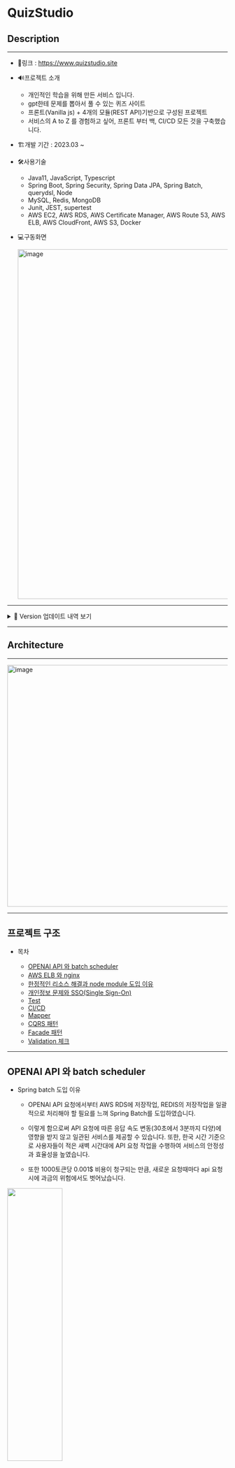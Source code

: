 # QuizStudio


## Description

---
- 🔗링크 : https://www.quizstudio.site
- 🔊프로젝트 소개
  - 개인적인 학습을 위해 만든 서비스 입니다.
  - gpt한테 문제를 뽑아서 풀 수 있는 퀴즈 사이트
  - 프론트(Vanilla js) + 4개의 모듈(REST API)기반으로 구성된 프로젝트
  - 서비스의 A to Z 를 경험하고 싶어, 프론트 부터 백, CI/CD 모든 것을 구축했습니다.
- 🏗️개발 기간 : 2023.03 ~

- 🛠️사용기술
  - Java11, JavaScript, Typescript
  - Spring Boot, Spring Security, Spring Data JPA, Spring Batch, querydsl, Node 
  - MySQL, Redis, MongoDB
  - Junit, JEST, supertest
  - AWS EC2, AWS RDS, AWS Certificate Manager, AWS Route 53, AWS ELB, AWS CloudFront, AWS S3, Docker
- 💻구동화면

  
  <img width="800" alt="image" src="https://github.com/bmm522/quiz-studio/assets/102157839/b5984b61-782b-4816-a616-decade978e08">


---

<details><summary>📖 Version 업데이트 내역 보기</summary>



### _v1.3.1 Release [latest] [23.07.02]_
  - 서비스 안정화 작업
  - 약간의 코드 구조 수정 

---

### _v1.3.0 Release [23.06.25]_
  - Spring, Network, Interview 총 3가지의 카테고리가 추가 https://github.com/bmm522/quiz-studio/issues/43
  - batch-module 구조 개선 작업 https://github.com/bmm522/quiz-studio/issues/40 https://github.com/bmm522/quiz-studio/issues/41 https://github.com/bmm522/quiz-studio/issues/42

---

### _v1.2.0 Release  [23.06.18]_
  - git repository로 가는 메뉴 추가

---


### _v1.1.1 Release [23.06.14]_
  - 문제창에서 뒤로가 눌렀을 때 다시 문제풀기 클릭 안되는 에러 수정 [#34](https://github.com/bmm522/quiz-studio/issues/34)
  - 로그아웃 제대로 안되던 에러 수정 [#24](https://github.com/bmm522/quiz-studio/issues/24)

---

### _v1.1.0 Release [23.06.13]_
  - 홈페이지 접속하면 로그인 안해도 게스트로 문제 풀 수 있도록 수정 [#25](https://github.com/bmm522/quiz-studio/issues/25)
  - 로그아웃 기능 추가 [#24](https://github.com/bmm522/quiz-studio/issues/24)

---
  
### _v1.0.4 Release [23.06.09]_
  - 퀴즈 데이터 안불러와지는 오류 수정 [#17](https://github.com/bmm522/quiz-studio/issues/17)

---
  
### _v1.0.3 Release [23.06.08]_
  - 문제 기록 제대로 안불러와지는 에러 수정 [#17](https://github.com/bmm522/quiz-studio/issues/17)

--- 
  
### _v1.0.2 Release [Pre-release] [23.06.07]_
  - 문제 기록 제대로 안불러와지는 에러 수정 [#10](https://github.com/bmm522/quiz-studio/issues/10)
  - quiz-batch module 재배포 시에 레디스 데이터 사라지는 에러 수정 [#10](https://github.com/bmm522/quiz-studio/issues/10)
  - 커스텀 문제 목록으로 넘어갈 시에 카테고리 아이디 null로 넘어가는 에러 수정 [#10](https://github.com/bmm522/quiz-studio/issues/10)

--- 
  
### _v1.0.1 Release [Pre-release] [23.06.07]_
  - css 경로 설정 잘못되어 있던 오류 해결 [#6](https://github.com/bmm522/quiz-studio/issues/6)
  - api 호출 제대로 안되던 오류 해결 [#6](https://github.com/bmm522/quiz-studio/issues/6)

--- 
  
### _v1.0.0 Release [Pre-release] [23.06.06]_
  - 첫 릴리즈
</details>

---

## Architecture

---

<img width="553" alt="image" src="https://github.com/bmm522/quiz-studio/assets/102157839/4b49a874-0270-4ffe-959c-1a9d29b75e81">


---

## 프로젝트 구조

- 목차

  - [OPENAI API 와 batch scheduler](#openai-api-와-batch-scheduler)
  - [AWS ELB 와 nginx](#aws-elb-와-nginx)
  - [한정적인 리소스 해결과 node module 도입 이유](#한정적인-리소스-해결과-node-module-도입-이유)
  - [개인정보 문제와 SSO(Single Sign-On)](#개인정보-문제와-ssosingle-sign-on)
  - [Test](#test)
  - [CI/CD](#cicd)
  - [Mapper](#mapper)
  - [CQRS 패턴](#cqrs-패턴)
  - [Facade 패턴](#facade-패턴)
  - [Validation 체크](#validation-체크)

---

## OPENAI API 와 batch scheduler

- Spring batch 도입 이유
  - OPENAI API 요청에서부터 AWS RDS에 저장작업, REDIS의 저장작업을 일괄적으로 처리해야 할 필요를 느껴 Spring Batch를 도입하였습니다.  

  - 이렇게 함으로써 API 요청에 따른 응답 속도 변동(30초에서 3분까지 다양)에 영향을 받지 않고 일관된 서비스를 제공할 수 있습니다. 또한, 한국 시간 기준으로 사용자들이 적은 새벽 시간대에 API 요청 작업을 수행하여 서비스의 안정성과 효율성을 높였습니다.  


  - 또한 1000토큰당 0.001$ 비용이 청구되는 만큼, 새로운 요청때마다 api 요청시에 과금의 위험에서도 벗어났습니다.  




<img src="https://github.com/bmm522/quiz-studio/assets/102157839/e7e451bf-306b-4542-a14a-a2d9a209d2b8" width="50%" height="40%"></img>
<img src="https://github.com/bmm522/quiz-studio/assets/102157839/6d039d96-8fbf-4e13-86e7-03e866b4875f" width="50%" height="40%"></img>

> 시간대가 다른 작업에서 데이터를 공유하는 문제에 대해 고민하였습니다. 
>
> 이를 해결하기 위해 내부적인 Queue를 활용하여 전역적으로 데이터를 공유할 수 있었습니다. 이렇게 함으로써 서로 다른 시간대에 작업하는 다른 요소들 사이에서 데이터를 원활하게 전달하고 공유할 수 있게 되었습니다.  



> <img src="https://github.com/bmm522/quiz-studio/assets/102157839/d1c77b68-e861-4c77-bb0c-84fc28d3d66b" width="70%" height="65%"></img>

---

## AWS ELB 와 nignx

### AWS ELB만 두지 않고 nignx까지 백서버에 구축한 이유는 다음과 같습니다.

   - 웹서버를 reverse proxy 구조로 설계하여, 앞단에 Nginx를 가짜 서버로 두고 뒷단의 웹서버를 보호  
   
   - AWS ELB에 추가적인 설정에 대한 과금 우려  
   
   
 해당 라우팅의 flow는 다음과 같습니다.

<img src="https://github.com/bmm522/quiz-studio/assets/102157839/90b11ac6-28a2-431d-ac58-53bd9892e09b" width="70%" height="65%"></img>

---

## 한정적인 리소스 해결과 node module 도입 이유

- 한정적인 리소스 해결

  - 학습용으로 제작한 프로젝트 이므로, 좋은 성능의 서버가 아닌 프리티어 서버(t2.micro)를 이용해야 했습니다.  

  - 계속되는 메모리 릭 현상을 해결하기 위해 swap file을 통해 메모리를 늘리고, 각 서버의 커넥션 수를 명시적으로 제한하여 해결하였습니다.  
  
   
 <img  width="60%" height="40%" alt="스왑" src="https://github.com/bmm522/quiz-studio/assets/102157839/16b931d3-29d8-43e4-af2b-f3e8229355cc">
  
  
- node module 도입 이유  

  - 주 서비스인 ai한테서 문제를 빠른 속도로 사용자에게 응답하기 위해 event non-blocking 기반인 node를 채택했습니다.   
  
  - 이를 통해 다수의 요청을 동시에 처리하고 병렬적으로 작업을 수행할 수 있어서 사용자에게 신속한 응답을 제공할 수 있습니다.  

  - 문제 요청 시에는 직접적인 AWS RDS 요청이 리소스를 크게 사용할 것으로 판단하여, AI 문제 데이터를 저장하는 장소로 인메모리 DB인 Redis를 선택하였습니다.   


 <img  width="60%" height="40%"  src="https://github.com/bmm522/quiz-studio/assets/102157839/15b01892-6b0a-4ee1-b19f-0fa57acf9bbc">

> 스프링 모듈에서 @Async 키워드와 같은 것으로 non-blocking을 구현할 수 있습니다. 
>
> 하지만 모듈에 선택한 기술 orm인 JPA 는 blocking query이기 때문에 사용하지 않았습니다.

---

## 개인정보 문제와 SSO(Single Sign-On)

- 개인정보 문제

  - 사용자에게 회원가입 프로세스는 접근성을 저하한다고 생각하여, 소셜로그인으로만 간편하게 로그인 할 수 있도록 하였습니다.  

  - 사용자에게 받는 개인정보는 email이 있습니다. 해당 email을 암호화 후 저장하여, 추후에 db 해킹이 되었을 때도 타격이 없도록 하였습니다.  
  

<img width="20%" height="10%" src="https://github.com/bmm522/quiz-studio/assets/102157839/71f0e3e0-6cc5-4634-84ff-01712e9e9edc">


- SSO(Single Sign-On)

  - 멀티 모듈 기반이므로 JWT토큰을 이용하여 SSO을 구현했습니다.  
  
  - Flow는 다음과 같습니다.  
  

<img width="60%" height="40%" src="https://github.com/bmm522/quiz-studio/assets/102157839/466e16aa-335e-415e-a510-1e281ae6a3c7">



---


## Test

- 코드를 검증하고, 개발자가 의도한 논리적 방향대로 잘 작동하는지를 확인할 수 있는 가장 좋은방법은 테스트라고 생각합니다.   

- 각각의 모듈에 총 155개의 e2e 테스트와 unit 테스트를 작성했습니다.
  - quiz-spring module : 51 Tests (Junit)
  - quiz-batch module : 36 Tests (Junit)
  - quiz-node module : 35 Tests (JEST, supertest)
  - user module : 33 Tests (Junit)

    
<img src="https://github.com/bmm522/quiz-studio/assets/102157839/169c6856-54fa-49cf-ab9e-a54eec49b1fa" width="50%" height="40%"></img>



---

## CI/CD

- github action을 통해 CI/CD를 구축했습니다.   

- 모듈들이 독립적으로 빌드되도록 각각의 CI/CD를 구축했습니다.  


<img src="https://github.com/bmm522/quiz-studio/assets/102157839/8bbf8a01-c5a2-4b0d-a167-23b30056cbd8" width="50%" height="40%"></img>

---

## Mapper

-   각 계층이 서로에게 영향이 없도록 분리하는 것은 프로젝트 설계 시 중요한 고민 사항 중 하나이었습니다. 이 고민에 대한 답으로 각 계층마다 확실한 분리를 위해 mapper 객체를 사용했습니다.

-   Mapper는 layer 이동 시에 데이터를 해당 레이어의 데이터 전용 객체(DTO)로 변환하는 역할을 수행합니다.

-   이를 통해 각 데이터는 서로 영향을 주지 않고, 해당 데이터에 대한 비즈니스 로직에만 집중할 수 있었습니다. 또한 데이터의 불변성을 보장할 수 있었습니다.

    <img src="https://user-images.githubusercontent.com/102157839/226163040-c8b416fb-3a89-44e6-b135-1f8e785c0a3a.png" width="60%" height="30%"></img>
    <img src="https://github.com/bmm522/quiz-studio/assets/102157839/25c2d98b-93ee-4f6b-8eba-80de4b4c2735" width="80%" height="60%"></img>

> 각각의 매퍼(mapper) 객체는 변환되는 시점에서의 역할을 수행하는 객체와 밀접한 관계를 가지므로, 메서드를 정적 메서드로 구성했습니다

---

## CQRS 패턴

- 단순 조회의 영역은 기능에 더 가까이 종속되고, 수정, 삭제, 삽입과 같은 작업은 도메인에 더 가까이 종속된다고 생각하여, 조회와 데이터조작 레포지토리를 분리하여, 복잡도와 책임 분리를 개선하고자 했습니다.

 <img src="https://github.com/bmm522/quiz-studio/assets/102157839/10794f76-5c5a-4ded-a569-1a9ca0457dfb" width="50%" height="20%"></img>

---

## Facade 패턴

- 하나의 도메인 서비스에서 다른 도메인의 레포지토리를 DI 하는 것은 추후에 서비스의 사이즈가 커질 수록 의존관계의 복잡도가 높아질 수 있기 때문에, 여러개의 도메인의 레포지토리를 DI해서 비즈니스 로직을 처리해야 하는 경우에는 Facade 패턴을 이용해 해결했습니다.

 <img src="https://github.com/bmm522/quiz-studio/assets/102157839/80e58bf4-4ed9-4d57-b8fd-d95dd3b06994" width="40%" height="15%"></img>

> 해당 구조 개선에 대한 issue 입니다. https://github.com/bmm522/quiz-studio/issues/23
---

## Validation 체크

-   Validation 체크의 경우를 두가지로 정했습니다.

    -   Client로 부터 오는 Validation 체크

        -   클라이언트로부터 오는 Validation에 대한 책임은 Request로부터 생성되는 DTO에 있으며, 이를 위해 DTO가 생성되는 시점인 Presentation 계층의 Mapper에서 체크하도록 설계했습니다.

        -   이를 통해, 컨트롤러는 검증된 데이터를 서비스레이어에 전달 할 수 있게 되었습니다.

        <img src="https://github.com/bmm522/quiz-studio/assets/102157839/e0e76ead-cb79-4847-9c7b-1aee6e35cd88" width="60%" height="50%"></img>


    -   Db의 데이터를 확인해야 하는 Validation 체크

        -   데이터베이스의 데이터를 확인해서 해야하는 Validation 체크는 서비스 레이어에서 이루어져야 한다고 판단했습니다.

        -   이에 대표적으로 권한 체크가 있었습니다. 앞서 설명한 대로, 해당 역할만 수행하는 Validator를 통해 이를 구현하였습니다.

        <img src="https://github.com/bmm522/quiz-studio/assets/102157839/35a7eb12-5dd9-42bf-b987-0a7b866fa71d" width="60%" height="50%"></img>

---











